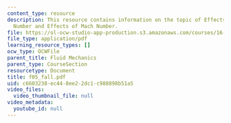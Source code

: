```yaml
---
content_type: resource
description: This resource contains information on the topic of Effects of Reynolds
  Number and Effects of Mach Number.
file: https://ol-ocw-studio-app-production.s3.amazonaws.com/courses/16-01-unified-engineering-i-ii-iii-iv-fall-2005-spring-2006/c6603238ec448ee22dc1c988898b51a5_f05_fall.pdf
file_type: application/pdf
learning_resource_types: []
ocw_type: OCWFile
parent_title: Fluid Mechanics
parent_type: CourseSection
resourcetype: Document
title: f05_fall.pdf
uid: c6603238-ec44-8ee2-2dc1-c988898b51a5
video_files:
  video_thumbnail_file: null
video_metadata:
  youtube_id: null
---
```

